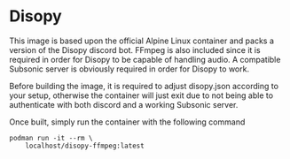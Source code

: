 # Disopy
This image is based upon the official Alpine Linux container and packs a version of the Disopy discord bot. FFmpeg is also included since it is required in order for Disopy to be capable of handling audio.
A compatible Subsonic server is obviously required in order for Disopy to work.

Before building the image, it is required to adjust disopy.json according to your setup, otherwise the container will just exit due to not being able to authenticate with both discord and a working Subsonic server.

Once built, simply run the container with the following command

```
podman run -it --rm \
    localhost/disopy-ffmpeg:latest
```

